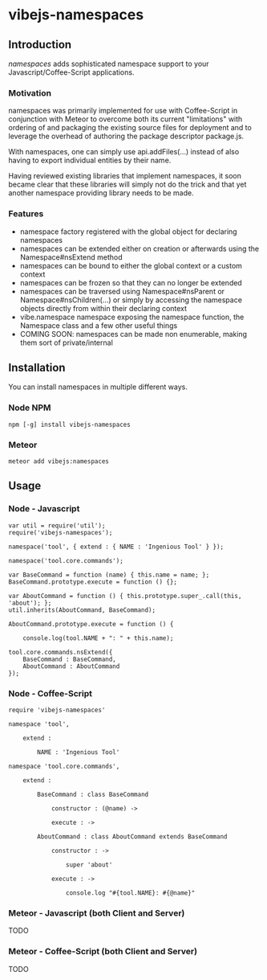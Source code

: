 # vibejs-namespaces


## Introduction

*namespaces* adds sophisticated namespace support to your Javascript/Coffee-Script applications.


### Motivation

namespaces was primarily implemented for use with Coffee-Script in conjunction with Meteor to overcome
both its current "limitations" with ordering of and packaging the existing source files for 
deployment and to leverage the overhead of authoring the package descriptor package.js.

With namespaces, one can simply use api.addFiles(...) instead of also having to export individual
entities by their name.

Having reviewed existing libraries that implement namespaces, it soon became clear that these libraries
will simply not do the trick and that yet another namespace providing library needs to be made.


### Features

 - namespace factory registered with the global object for declaring namespaces
 - namespaces can be extended either on creation or afterwards using the Namespace#nsExtend method
 - namespaces can be bound to either the global context or a custom context
 - namespaces can be frozen so that they can no longer be extended
 - namespaces can be traversed using Namespace#nsParent or Namespace#nsChildren(...) or simply by
   accessing the namespace objects directly from within their declaring context
 - vibe.namespace namespace exposing the namespace function, the Namespace class and 
   a few other useful things
 - COMING SOON: namespaces can be made non enumerable, making them sort of private/internal


## Installation

You can install namespaces in multiple different ways.


### Node NPM

    npm [-g] install vibejs-namespaces


### Meteor

    meteor add vibejs:namespaces


## Usage


### Node - Javascript

    var util = require('util');
    require('vibejs-namespaces');

    namespace('tool', { extend : { NAME : 'Ingenious Tool' } });

    namespace('tool.core.commands');

    var BaseCommand = function (name) { this.name = name; };
    BaseCommand.prototype.execute = function () {};

    var AboutCommand = function () { this.prototype.super_.call(this, 'about'); };
    util.inherits(AboutCommand, BaseCommand);

    AboutCommand.prototype.execute = function () {

        console.log(tool.NAME + ": " + this.name);

    tool.core.commands.nsExtend({
        BaseCommand : BaseCommand,
        AboutCommand : AboutCommand
    });


### Node - Coffee-Script

    require 'vibejs-namespaces'

    namespace 'tool',

        extend :

            NAME : 'Ingenious Tool'

    namespace 'tool.core.commands',

        extend :

            BaseCommand : class BaseCommand

                constructor : (@name) ->

                execute : ->

            AboutCommand : class AboutCommand extends BaseCommand

                constructor : ->

                    super 'about'

                execute : ->

                    console.log "#{tool.NAME}: #{@name}"


### Meteor - Javascript (both Client and Server)

TODO


### Meteor - Coffee-Script (both Client and Server)

TODO

